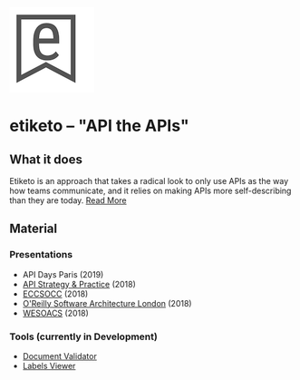 ![](resources/etiketo-v1-small.png)

# etiketo – "API the APIs"

## What it does

Etiketo is an approach that takes a radical look to only use APIs as the way how teams communicate, and it relies on making APIs more self-describing than they are today. [Read More](http://www.pautasso.info/talks/2018/2018-WESOACS-APIlabels/#/title)

## Material

### Presentations

* API Days Paris (2019)
* [API Strategy & Practice](https://github.com/dret/API-Labels/tree/master/presentations/API-Strat-2018) (2018)
* [ECCSOCC](https://github.com/dret/API-Labels/tree/master/presentations/ECSOCC2018) (2018)
* [O'Reilly Software Architecture London](https://github.com/dret/API-Labels/tree/master/presentations/SA-2018) (2018)
* [WESOACS](https://github.com/dret/API-Labels/tree/master/presentations/WESOACS2018) (2018)

### Tools (currently in Development)

* [Document Validator](https://labs.xwaay.net/labels-validator)
* [Labels Viewer](https://labs.xwaay.net/labels-viewer)

